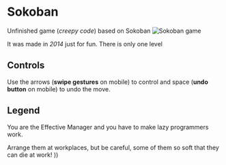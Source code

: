 # Sokoban

Unfinished game (*creepy code*) based on Sokoban
![Sokoban game](../master/src/img/ScreenShot.jpg)

It was made in *2014* just for fun. There is only one level

## Controls

Use the arrows (**swipe gestures** on mobile) to control and space (**undo button** on mobile) to undo the move.

## Legend

You are the Effective Manager and you have to make lazy programmers work.

Arrange them at workplaces, but be careful, some of them so soft that they can die at work! ))
